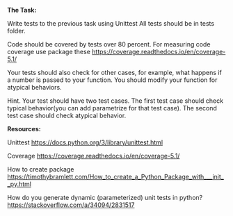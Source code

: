 **The Task:**

Write tests to the previous task using Unittest
All tests should be in tests folder.

Code should be covered by tests over 80 percent. For measuring code coverage use package these https://coverage.readthedocs.io/en/coverage-5.1/

Your tests should also check for other cases, for example, what happens if a number is passed to your function. You should modify your function for atypical behaviors. 

Hint. Your test should have two test cases. The first test case should check typical behavior(you can add parametrize for that test case). The second test case should check atypical behavior.

**Resources:**

Unittest https://docs.python.org/3/library/unittest.html

Coverage https://coverage.readthedocs.io/en/coverage-5.1/

How to create package https://timothybramlett.com/How_to_create_a_Python_Package_with___init__py.html

How do you generate dynamic (parameterized) unit tests in python? https://stackoverflow.com/a/34094/2831517